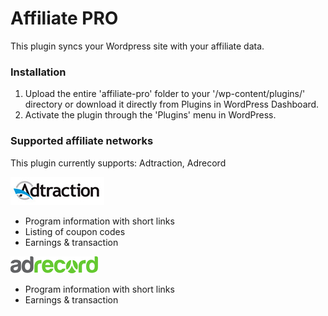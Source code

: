 # Affiliate PRO
This plugin syncs your Wordpress site with your affiliate data.

### Installation
1. Upload the entire 'affiliate-pro' folder to your '/wp-content/plugins/' directory or download it directly from Plugins in WordPress Dashboard.
2. Activate the plugin through the 'Plugins' menu in WordPress.

### Supported affiliate networks
This plugin currently supports:
Adtraction, Adrecord

![Adtraction Wordpress](https://raw.githubusercontent.com/affiliate-pro/affiliate-pro/master/static/programs/logos/adtraction.jpg)
* Program information with short links
* Listing of coupon codes
* Earnings & transaction 

![Adrecord Wordpress](https://raw.githubusercontent.com/affiliate-pro/affiliate-pro/master/static/programs/logos/adrecord.gif)
* Program information with short links
* Earnings & transaction 
